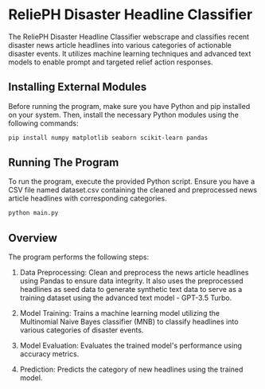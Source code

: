 # ReliePH Disaster Headline Classifier

The ReliePH Disaster Headline Classifier webscrape and classifies recent disaster news article headlines into various categories of actionable disaster events. It utilizes machine learning techniques and advanced text models to enable prompt and targeted relief action responses.


## Installing External Modules

Before running the program, make sure you have Python and pip installed on your system. Then, install the necessary Python modules using the following commands:

```bash
pip install numpy matplotlib seaborn scikit-learn pandas
```


## Running The Program

To run the program, execute the provided Python script. Ensure you have a CSV file named dataset.csv containing the cleaned and preprocessed news article headlines with corresponding categories.

```bash
python main.py
```
## Overview

The program performs the following steps:

1. Data Preprocessing: Clean and preprocess the news article headlines using Pandas to ensure data integrity. It also uses the preprocessed headlines as seed data to generate synthetic text data to serve as a training dataset using the advanced text model - GPT-3.5 Turbo.

2. Model Training: Trains a machine learning model utilizing the Multinomial Naive Bayes classifier (MNB) to classify headlines into various categories of disaster events.

3. Model Evaluation: Evaluates the trained model's performance using accuracy metrics.

4. Prediction: Predicts the category of new headlines using the trained model.